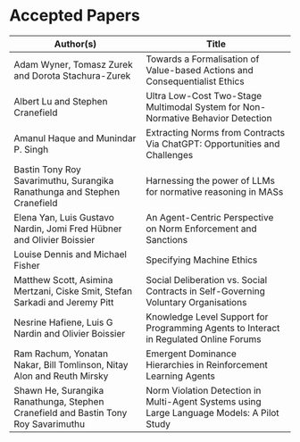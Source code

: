 ---
---

# Accepted Papers

| Author(s) | Title |
|-----------|-------|
| Adam Wyner, Tomasz Zurek and Dorota Stachura-Zurek                                 | Towards a Formalisation of Value-based Actions and Consequentialist Ethics |
| Albert Lu and Stephen Cranefield                                                   | Ultra Low-Cost Two-Stage Multimodal System for Non-Normative Behavior Detection |
| Amanul Haque and Munindar P. Singh                                                 | Extracting Norms from Contracts Via ChatGPT: Opportunities and Challenges |
| Bastin Tony Roy Savarimuthu, Surangika Ranathunga and Stephen Cranefield           | Harnessing the power of LLMs for normative reasoning in MASs |
| Elena Yan, Luis Gustavo Nardin, Jomi Fred Hübner and Olivier Boissier              | An Agent-Centric Perspective on Norm Enforcement and Sanctions |
| Louise Dennis and Michael Fisher                                                   | Specifying Machine Ethics |
| Matthew Scott, Asimina Mertzani, Ciske Smit, Stefan Sarkadi and Jeremy Pitt        | Social Deliberation vs. Social Contracts in Self-Governing Voluntary Organisations |
| Nesrine Hafiene, Luis G Nardin and Olivier Boissier                                | Knowledge Level Support for Programming Agents to Interact in Regulated Online Forums |
| Ram Rachum, Yonatan Nakar, Bill Tomlinson, Nitay Alon and Reuth Mirsky             | Emergent Dominance Hierarchies in Reinforcement Learning Agents |
| Shawn He, Surangika Ranathunga, Stephen Cranefield and Bastin Tony Roy Savarimuthu | Norm Violation Detection in Multi-Agent Systems using Large Language Models: A Pilot Study |
